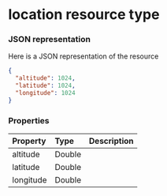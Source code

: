 # location resource type



### JSON representation

Here is a JSON representation of the resource

```json
{
  "altitude": 1024,
  "latitude": 1024,
  "longitude": 1024
}

```
### Properties
| Property	   | Type	|Description|
|:---------------|:--------|:----------|
|altitude|Double||
|latitude|Double||
|longitude|Double||

<!-- uuid: 8bd28c26-6790-410b-8eff-4d655fb888e3
2015-10-09 15:58:17 UTC -->